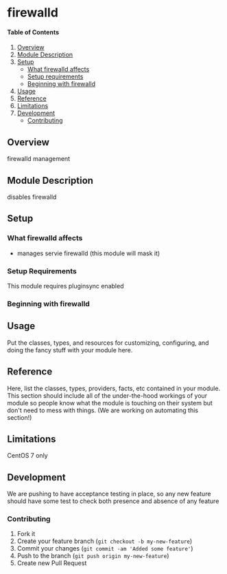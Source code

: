 # firewalld

#### Table of Contents

1. [Overview](#overview)
2. [Module Description](#module-description)
3. [Setup](#setup)
    * [What firewalld affects](#what-firewalld-affects)
    * [Setup requirements](#setup-requirements)
    * [Beginning with firewalld](#beginning-with-firewalld)
4. [Usage](#usage)
5. [Reference](#reference)
5. [Limitations](#limitations)
6. [Development](#development)
    * [Contributing](#contributing)

## Overview

firewalld management

## Module Description

disables firewalld

## Setup

### What firewalld affects

* manages servie firewalld (this module will mask it)

### Setup Requirements

This module requires pluginsync enabled

### Beginning with firewalld



## Usage

Put the classes, types, and resources for customizing, configuring, and doing
the fancy stuff with your module here.

## Reference

Here, list the classes, types, providers, facts, etc contained in your module.
This section should include all of the under-the-hood workings of your module so
people know what the module is touching on their system but don't need to mess
with things. (We are working on automating this section!)

## Limitations

CentOS 7 only

## Development

We are pushing to have acceptance testing in place, so any new feature should
have some test to check both presence and absence of any feature

### Contributing

1. Fork it
2. Create your feature branch (`git checkout -b my-new-feature`)
3. Commit your changes (`git commit -am 'Added some feature'`)
4. Push to the branch (`git push origin my-new-feature`)
5. Create new Pull Request
